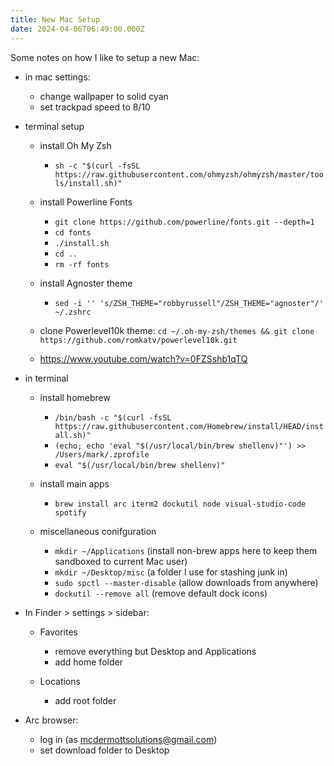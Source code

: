 ```yaml
---
title: New Mac Setup
date: 2024-04-06T06:49:00.000Z
---
```

Some notes on how I like to setup a new Mac:

* in mac settings:

  * change wallpaper to solid cyan
  * set trackpad speed to 8/10
* terminal setup

  * install Oh My Zsh

    * `sh -c "$(curl -fsSL https://raw.githubusercontent.com/ohmyzsh/ohmyzsh/master/tools/install.sh)"`
  * install Powerline Fonts

    * `git clone https://github.com/powerline/fonts.git --depth=1`
    * `cd fonts`
    * `./install.sh`
    * `cd ..`
    * `rm -rf fonts`
  * install Agnoster theme

    * `sed -i '' 's/ZSH_THEME="robbyrussell"/ZSH_THEME="agnoster"/' ~/.zshrc`
  * clone Powerlevel10k theme: `cd ~/.oh-my-zsh/themes && git clone https://github.com/romkatv/powerlevel10k.git`
  * https://www.youtube.com/watch?v=0FZSshb1qTQ
* in terminal

  * install homebrew

    * `/bin/bash -c "$(curl -fsSL https://raw.githubusercontent.com/Homebrew/install/HEAD/install.sh)"`
    * `(echo; echo 'eval "$(/usr/local/bin/brew shellenv)"') >> /Users/mark/.zprofile`
    * `eval "$(/usr/local/bin/brew shellenv)"`
  * install main apps

    * `brew install arc iterm2 dockutil node visual-studio-code spotify`
  * miscellaneous conifguration

    * `mkdir ~/Applications` (install non-brew apps here to keep them sandboxed to current Mac user)
    * `mkdir ~/Desktop/misc` (a folder I use for stashing junk in)
    * `sudo spctl --master-disable` (allow downloads from anywhere)
    * `dockutil --remove all` (remove default dock icons)
* In Finder > settings > sidebar:

  * Favorites

    * remove everything but Desktop and Applications
    * add home folder
  * Locations

    * add root folder
* Arc browser:

  * log in (as mcdermottsolutions@gmail.com)
  * set download folder to Desktop
